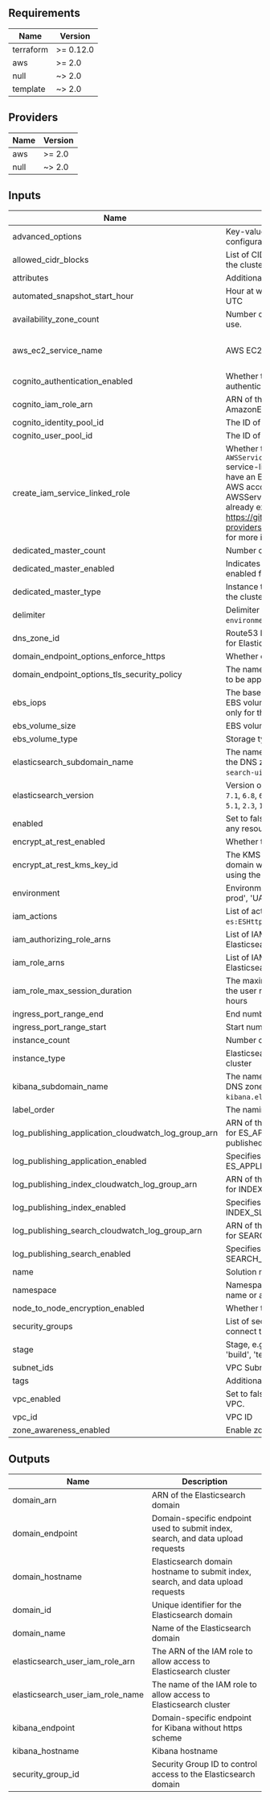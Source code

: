 <!-- markdownlint-disable -->
## Requirements

| Name | Version |
|------|---------|
| terraform | >= 0.12.0 |
| aws | >= 2.0 |
| null | ~> 2.0 |
| template | ~> 2.0 |

## Providers

| Name | Version |
|------|---------|
| aws | >= 2.0 |
| null | ~> 2.0 |

## Inputs

| Name | Description | Type | Default | Required |
|------|-------------|------|---------|:--------:|
| advanced\_options | Key-value string pairs to specify advanced configuration options | `map(string)` | `{}` | no |
| allowed\_cidr\_blocks | List of CIDR blocks to be allowed to connect to the cluster | `list(string)` | `[]` | no |
| attributes | Additional attributes (e.g. `1`) | `list(string)` | `[]` | no |
| automated\_snapshot\_start\_hour | Hour at which automated snapshots are taken, in UTC | `number` | `0` | no |
| availability\_zone\_count | Number of Availability Zones for the domain to use. | `number` | `2` | no |
| aws\_ec2\_service\_name | AWS EC2 Service Name | `list(string)` | <pre>[<br>  "ec2.amazonaws.com"<br>]</pre> | no |
| cognito\_authentication\_enabled | Whether to enable Amazon Cognito authentication with Kibana | `bool` | `false` | no |
| cognito\_iam\_role\_arn | ARN of the IAM role that has the AmazonESCognitoAccess policy attached | `string` | `""` | no |
| cognito\_identity\_pool\_id | The ID of the Cognito Identity Pool to use | `string` | `""` | no |
| cognito\_user\_pool\_id | The ID of the Cognito User Pool to use | `string` | `""` | no |
| create\_iam\_service\_linked\_role | Whether to create `AWSServiceRoleForAmazonElasticsearchService` service-linked role. Set it to `false` if you already have an ElasticSearch cluster created in the AWS account and AWSServiceRoleForAmazonElasticsearchService already exists. See https://github.com/terraform-providers/terraform-provider-aws/issues/5218 for more info | `bool` | `true` | no |
| dedicated\_master\_count | Number of dedicated master nodes in the cluster | `number` | `0` | no |
| dedicated\_master\_enabled | Indicates whether dedicated master nodes are enabled for the cluster | `bool` | `false` | no |
| dedicated\_master\_type | Instance type of the dedicated master nodes in the cluster | `string` | `"t2.small.elasticsearch"` | no |
| delimiter | Delimiter to be used between `namespace`, `environment`, `stage`, `name` and `attributes` | `string` | `"-"` | no |
| dns\_zone\_id | Route53 DNS Zone ID to add hostname records for Elasticsearch domain and Kibana | `string` | `""` | no |
| domain\_endpoint\_options\_enforce\_https | Whether or not to require HTTPS | `bool` | `false` | no |
| domain\_endpoint\_options\_tls\_security\_policy | The name of the TLS security policy that needs to be applied to the HTTPS endpoint | `string` | `"Policy-Min-TLS-1-0-2019-07"` | no |
| ebs\_iops | The baseline input/output (I/O) performance of EBS volumes attached to data nodes. Applicable only for the Provisioned IOPS EBS volume type | `number` | `0` | no |
| ebs\_volume\_size | EBS volumes for data storage in GB | `number` | `0` | no |
| ebs\_volume\_type | Storage type of EBS volumes | `string` | `"gp2"` | no |
| elasticsearch\_subdomain\_name | The name of the subdomain for Elasticsearch in the DNS zone (\_e.g.\_ `elasticsearch`, `ui`, `ui-es`, `search-ui`) | `string` | `""` | no |
| elasticsearch\_version | Version of Elasticsearch to deploy (\_e.g.\_ `7.4`, `7.1`, `6.8`, `6.7`, `6.5`, `6.4`, `6.3`, `6.2`, `6.0`, `5.6`, `5.5`, `5.3`, `5.1`, `2.3`, `1.5` | `string` | `"7.4"` | no |
| enabled | Set to false to prevent the module from creating any resources | `bool` | `true` | no |
| encrypt\_at\_rest\_enabled | Whether to enable encryption at rest | `bool` | `true` | no |
| encrypt\_at\_rest\_kms\_key\_id | The KMS key ID to encrypt the Elasticsearch domain with. If not specified, then it defaults to using the AWS/Elasticsearch service KMS key | `string` | `""` | no |
| environment | Environment, e.g. 'prod', 'staging', 'dev', 'pre-prod', 'UAT' | `string` | `""` | no |
| iam\_actions | List of actions to allow for the IAM roles, _e.g._ `es:ESHttpGet`, `es:ESHttpPut`, `es:ESHttpPost` | `list(string)` | `[]` | no |
| iam\_authorizing\_role\_arns | List of IAM role ARNs to permit to assume the Elasticsearch user role | `list(string)` | `[]` | no |
| iam\_role\_arns | List of IAM role ARNs to permit access to the Elasticsearch domain | `list(string)` | `[]` | no |
| iam\_role\_max\_session\_duration | The maximum session duration (in seconds) for the user role. Can have a value from 1 hour to 12 hours | `number` | `3600` | no |
| ingress\_port\_range\_end | End number for allowed port range. (e.g. `443`) | `number` | `65535` | no |
| ingress\_port\_range\_start | Start number for allowed port range. (e.g. `443`) | `number` | `0` | no |
| instance\_count | Number of data nodes in the cluster | `number` | `4` | no |
| instance\_type | Elasticsearch instance type for data nodes in the cluster | `string` | `"t2.small.elasticsearch"` | no |
| kibana\_subdomain\_name | The name of the subdomain for Kibana in the DNS zone (\_e.g.\_ `kibana`, `ui`, `ui-es`, `search-ui`, `kibana.elasticsearch`) | `string` | `"kibana"` | no |
| label\_order | The naming order of the id output and Name tag | `list(string)` | `[]` | no |
| log\_publishing\_application\_cloudwatch\_log\_group\_arn | ARN of the CloudWatch log group to which log for ES\_APPLICATION\_LOGS needs to be published | `string` | `""` | no |
| log\_publishing\_application\_enabled | Specifies whether log publishing option for ES\_APPLICATION\_LOGS is enabled or not | `bool` | `false` | no |
| log\_publishing\_index\_cloudwatch\_log\_group\_arn | ARN of the CloudWatch log group to which log for INDEX\_SLOW\_LOGS needs to be published | `string` | `""` | no |
| log\_publishing\_index\_enabled | Specifies whether log publishing option for INDEX\_SLOW\_LOGS is enabled or not | `bool` | `false` | no |
| log\_publishing\_search\_cloudwatch\_log\_group\_arn | ARN of the CloudWatch log group to which log for SEARCH\_SLOW\_LOGS needs to be published | `string` | `""` | no |
| log\_publishing\_search\_enabled | Specifies whether log publishing option for SEARCH\_SLOW\_LOGS is enabled or not | `bool` | `false` | no |
| name | Solution name, e.g. 'app' or 'jenkins' | `string` | `""` | no |
| namespace | Namespace, which could be your organization name or abbreviation, e.g. 'eg' or 'cp' | `string` | `""` | no |
| node\_to\_node\_encryption\_enabled | Whether to enable node-to-node encryption | `bool` | `false` | no |
| security\_groups | List of security group IDs to be allowed to connect to the cluster | `list(string)` | `[]` | no |
| stage | Stage, e.g. 'prod', 'staging', 'dev', OR 'source', 'build', 'test', 'deploy', 'release' | `string` | `""` | no |
| subnet\_ids | VPC Subnet IDs | `list(string)` | `[]` | no |
| tags | Additional tags (e.g. `map('BusinessUnit','XYZ')` | `map(string)` | `{}` | no |
| vpc\_enabled | Set to false if ES should be deployed outside of VPC. | `bool` | `true` | no |
| vpc\_id | VPC ID | `string` | `null` | no |
| zone\_awareness\_enabled | Enable zone awareness for Elasticsearch cluster | `bool` | `true` | no |

## Outputs

| Name | Description |
|------|-------------|
| domain\_arn | ARN of the Elasticsearch domain |
| domain\_endpoint | Domain-specific endpoint used to submit index, search, and data upload requests |
| domain\_hostname | Elasticsearch domain hostname to submit index, search, and data upload requests |
| domain\_id | Unique identifier for the Elasticsearch domain |
| domain\_name | Name of the Elasticsearch domain |
| elasticsearch\_user\_iam\_role\_arn | The ARN of the IAM role to allow access to Elasticsearch cluster |
| elasticsearch\_user\_iam\_role\_name | The name of the IAM role to allow access to Elasticsearch cluster |
| kibana\_endpoint | Domain-specific endpoint for Kibana without https scheme |
| kibana\_hostname | Kibana hostname |
| security\_group\_id | Security Group ID to control access to the Elasticsearch domain |

<!-- markdownlint-restore -->
